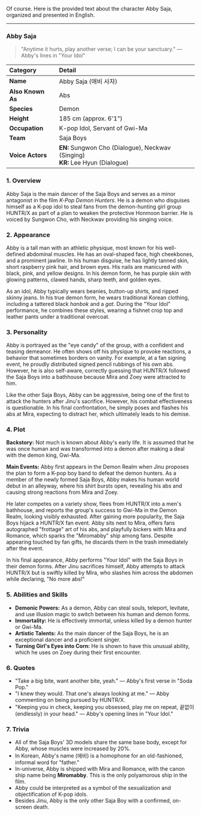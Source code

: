 Of course. Here is the provided text about the character Abby Saja, organized and presented in English.

---

### **Abby Saja**

> "Anytime it hurts, play another verse; I can be your sanctuary."
> — Abby's lines in "Your Idol"

| Category          | Detail                                                                             |
| :---------------- | :--------------------------------------------------------------------------------- |
| **Name**          | Abby Saja (애비 사자)                                                              |
| **Also Known As** | Abs                                                                                |
| **Species**       | Demon                                                                              |
| **Height**        | 185 cm (approx. 6'1")                                                              |
| **Occupation**    | K-pop Idol, Servant of Gwi-Ma                                                      |
| **Team**          | Saja Boys                                                                          |
| **Voice Actors**  | **EN:** Sungwon Cho (Dialogue), Neckwav (Singing) <br> **KR:** Lee Hyun (Dialogue) |

### **1. Overview**

Abby Saja is the main dancer of the Saja Boys and serves as a minor antagonist in the film _K-Pop Demon Hunters_. He is a demon who disguises himself as a K-pop idol to steal fans from the demon-hunting girl group HUNTR/X as part of a plan to weaken the protective Honmoon barrier. He is voiced by Sungwon Cho, with Neckwav providing his singing voice.

### **2. Appearance**

Abby is a tall man with an athletic physique, most known for his well-defined abdominal muscles. He has an oval-shaped face, high cheekbones, and a prominent jawline. In his human disguise, he has lightly tanned skin, short raspberry pink hair, and brown eyes. His nails are manicured with black, pink, and yellow designs. In his demon form, he has purple skin with glowing patterns, clawed hands, sharp teeth, and golden eyes.

As an idol, Abby typically wears beanies, button-up shirts, and ripped skinny jeans. In his true demon form, he wears traditional Korean clothing, including a tattered black _hanbok_ and a _gat_. During the "Your Idol" performance, he combines these styles, wearing a fishnet crop top and leather pants under a traditional overcoat.

### **3. Personality**

Abby is portrayed as the "eye candy" of the group, with a confident and teasing demeanor. He often shows off his physique to provoke reactions, a behavior that sometimes borders on vanity. For example, at a fan signing event, he proudly distributed signed pencil rubbings of his own abs. However, he is also self-aware, correctly guessing that HUNTR/X followed the Saja Boys into a bathhouse because Mira and Zoey were attracted to him.

Like the other Saja Boys, Abby can be aggressive, being one of the first to attack the hunters after Jinu's sacrifice. However, his combat effectiveness is questionable. In his final confrontation, he simply poses and flashes his abs at Mira, expecting to distract her, which ultimately leads to his demise.

### **4. Plot**

**Backstory:** Not much is known about Abby's early life. It is assumed that he was once human and was transformed into a demon after making a deal with the demon king, Gwi-Ma.

**Main Events:** Abby first appears in the Demon Realm when Jinu proposes the plan to form a K-pop boy band to defeat the demon hunters. As a member of the newly formed Saja Boys, Abby makes his human world debut in an alleyway, where his shirt bursts open, revealing his abs and causing strong reactions from Mira and Zoey.

He later competes on a variety show, flees from HUNTR/X into a men's bathhouse, and reports the group's success to Gwi-Ma in the Demon Realm, looking visibly exhausted. After gaining more popularity, the Saja Boys hijack a HUNTR/X fan event. Abby sits next to Mira, offers fans autographed "frottage" art of his abs, and playfully bickers with Mira and Romance, which sparks the "Miromabby" ship among fans. Despite appearing touched by fan gifts, he discards them in the trash immediately after the event.

In his final appearance, Abby performs "Your Idol" with the Saja Boys in their demon forms. After Jinu sacrifices himself, Abby attempts to attack HUNTR/X but is swiftly killed by Mira, who slashes him across the abdomen while declaring, "No more abs!"

### **5. Abilities and Skills**

- **Demonic Powers:** As a demon, Abby can steal souls, teleport, levitate, and use illusion magic to switch between his human and demon forms.
- **Immortality:** He is effectively immortal, unless killed by a demon hunter or Gwi-Ma.
- **Artistic Talents:** As the main dancer of the Saja Boys, he is an exceptional dancer and a proficient singer.
- **Turning Girl's Eyes into Corn:** He is shown to have this unusual ability, which he uses on Zoey during their first encounter.

### **6. Quotes**

- "Take a big bite, want another bite, yeah." — Abby's first verse in "Soda Pop."
- "I knew they would. That one's always looking at me." — Abby commenting on being pursued by HUNTR/X.
- "Keeping you in check, keeping you obsessed, play me on repeat, 끝없이 (endlessly) in your head." — Abby's opening lines in "Your Idol."

### **7. Trivia**

- All of the Saja Boys' 3D models share the same base body, except for Abby, whose muscles were increased by 20%.
- In Korean, Abby's name (애비) is a homophone for an old-fashioned, informal word for "father."
- In-universe, Abby is shipped with Mira and Romance, with the canon ship name being **Miromabby**. This is the only polyamorous ship in the film.
- Abby could be interpreted as a symbol of the sexualization and objectification of K-pop idols.
- Besides Jinu, Abby is the only other Saja Boy with a confirmed, on-screen death.
